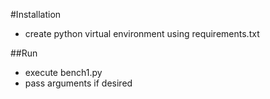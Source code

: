 #Installation
* create python virtual environment using requirements.txt

##Run
* execute bench1.py
* pass arguments if desired
